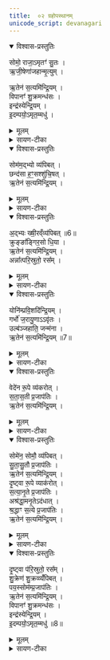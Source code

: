 ```yaml
---
title:  ०२ ग्रहोपस्थानम्
unicode_script: devanagari
---
```



<details open><summary>विश्वास-प्रस्तुतिः</summary>

सोमो॒ राजा॒ऽमृतꣳ॑ सु॒तः ।  
ऋ॒जी॒षेणा॑जहान्मृ॒त्युम् ।  

ऋ॒तेन॑ स॒त्यमि॑न्द्रि॒यम् ।  
विपानꣳ॑ शु॒क्रमन्ध॑सः ।  
इन्द्र॑स्येन्द्रि॒यम् ।  
इ॒दम्पयो॒ऽमृत॒म्मधु॑ ।  
</details>

<details><summary>मूलम्</summary>

सोमो॒ राजा॒ऽमृतꣳ॑ सु॒तः ।  
ऋ॒जी॒षेणा॑जहान्मृ॒त्युम् ।  

ऋ॒तेन॑ स॒त्यमि॑न्द्रि॒यम् ।  
विपानꣳ॑ शु॒क्रमन्ध॑सः ।  
इन्द्र॑स्येन्द्रि॒यम् ।  
इ॒दम्पयो॒ऽमृत॒म्मधु॑ ।  
</details>

<details><summary>सायण-टीका</summary>

(SB) 1प्रथमे ग्रहा उक्ताः । द्वितीये तदुपस्थानमुच्यते । तत्र प्रथमामृचमाह - अयमभिषुतः सोमो राजा स्वयममृतं पीयूषसमानः यथा पीयूषं पिबतोऽपमृत्युर्नास्त्येवं सोमपस्यापि नापमृत्युरित्यर्थः। तत्रायं हेतुः - ऋजीषेण ईदृक्स्थानीयेन नीरसेन मृत्युमजहात् । ऋजीषे ह्यपमृत्युमजहात् । ऋजीषमपमृत्युप्रापकं रसनिस्सरणेन तस्य परित्यागादपमृत्युहेतुः परित्यक्तः । अतोऽयं ऋतेन यज्ञनिष्पादनेन इन्द्रियं इन्द्रियवृद्धिहेतुः तदेतत्सत्यं शपथं करोमीत्यर्थः । अन्धसोऽन्नरसादपि विपानं विशेषेण पानयोग्यं सोमरसरूपममृतम् । अतः शुक्रं शुद्धं योयमिन्द्रस्तस्यापीन्द्रियवृद्धिकारणमिदम् । किंच - इदं द्रव्यं मधु पयो मधुरं क्षीररूपमत एवामृतरूपम् ॥
</details>

<details open><summary>विश्वास-प्रस्तुतिः</summary>

सोम॑म॒द्भ्यो व्य॑पिबत् ।  
छन्द॑सा ह॒ꣳ॒सश्शु॑चि॒षत् ।  
ऋ॒तेन॑ स॒त्यमि॑न्द्रि॒यम् ।  
</details>

<details><summary>मूलम्</summary>

सोम॑म॒द्भ्यो व्य॑पिबत् ।  
छन्द॑सा ह॒ꣳ॒सश्शु॑चि॒षत् ।  
ऋ॒तेन॑ स॒त्यमि॑न्द्रि॒यम् ।  
</details>

<details><summary>सायण-टीका</summary>

2अथ द्वितीयामाह - शुचौ शुद्धप्रदेशे स्वर्गे सीदतीति शुचिषत् हंसः सर्वप्राणिहृदि स्थितो जीवात्मा तद्रूपधारीन्द्रः छन्दसा स्वेच्छया तमिमं सोममद्भ्यः सकाशाद्विभज्यापिबत् । ऋतेन यज्ञद्वारेणेन्द्रियवृद्धिहेतुस्सोमः तदेतत्सत्यम् । तत्र दृष्टान्तः - यथा लोके क्रुङ् क्रौञ्चपक्षी आङ्गिरसः सर्वाङ्गसंबन्धिसारयुक्तः पुष्टशरीर इत्यर्थः । तादृशो धिया स्वबुद्ध्या क्षीरमद्भ्यो विविच्यापिबत् । क्षीरपात्रे स्वमुखे प्रक्षिप्ते सति मुखगताम्लरससंपर्कात्क्षीरांशो जलांशश्चोभौ विविच्येते । तत्र जलभागं परित्यज्य क्षीरभागमेव पिबति । तद्वदयमिन्द्रोपि सोमरसं जलभागाद्विविच्य पिबति । अतो यज्ञद्वारेणेन्द्रियवृद्धिहेतुस्सोमः तदेतत्सत्यम् ।  
</details>

<details open><summary>विश्वास-प्रस्तुतिः</summary>

अ॒द्भ्यः ख्षी॒रव्ँव्य॑पिबत् ॥6॥  
क्रुङ्ङा᳚ङ्गिर॒सो धि॒या ।  
ऋ॒तेन॑ स॒त्यमि॑न्द्रि॒यम् ।  
अन्ना᳚त्परि॒स्रुतो॒ रस᳚म् ।  
</details>

<details><summary>मूलम्</summary>

अ॒द्भ्यः ख्षी॒रव्ँव्य॑पिबत् ॥6॥  
क्रुङ्ङा᳚ङ्गिर॒सो धि॒या ।  
ऋ॒तेन॑ स॒त्यमि॑न्द्रि॒यम् ।  
अन्ना᳚त्परि॒स्रुतो॒ रस᳚म् ।  
</details>

<details><summary>सायण-टीका</summary>

तत्रैवान्यो दृष्टान्त उच्यते - यथा क्षत्रं क्षत्रियजातिः ब्रह्मणा प्रौढेन क्षीराज्यादिना योगात् परितः स्रवतीति परिस्रुदन्नं तस्मादन्नात्संपन्नं रसं पिबति । राजादयो हि भोजनकाले प्रभूते क्षीरे वा व्रीह्याद्यन्नं प्रक्षिप्य तदन्नरसोपेतं क्षीरादिकं पिबति । एवमिन्द्रोऽयमपि सारभूतं रसं पिवति । ऋतेनेति पूर्ववत् ॥

  - +++(अतोऽयं ऋतेन यज्ञनिष्पादनेन इन्द्रियं इन्द्रियवृद्धिहेतुः तदेतत्सत्यं शपथं करोमीत्यर्थः । अन्धसोऽन्नरसादपि विपानं विशेषेण पानयोग्यं सोमरसरूपममृतम् । अतः शुक्रं शुद्धं योयमिन्द्रस्तस्यापीन्द्रियवृद्धिकारणमिदम् । किंच - इदं द्रव्यं मधु पयो मधुरं क्षीररूपमत एवामृतरूपम् ॥)+++
</details>

<details open><summary>विश्वास-प्रस्तुतिः</summary>

योनि॑म्प्रवि॒शदि॑न्द्रि॒यम् ।  
गर्भो॑ ज॒रायु॒णाऽऽवृ॑तः ।  
उल्ब॑ञ्जहाति॒ जन्म॑ना ।  
ऋ॒तेन॑ स॒त्यमि॑न्द्रि॒यम् ॥7॥  
</details>

<details><summary>मूलम्</summary>

योनि॑म्प्रवि॒शदि॑न्द्रि॒यम् ।  
गर्भो॑ ज॒रायु॒णाऽऽवृ॑तः ।  
उल्ब॑ञ्जहाति॒ जन्म॑ना ।  
ऋ॒तेन॑ स॒त्यमि॑न्द्रि॒यम् ॥7॥  
</details>

<details><summary>सायण-टीका</summary>

3अथ तृतीयामाह - यथा लोके स्त्रीयोनिं प्रविशत् पुरुषस्येन्द्रियं रेतो मूत्रं च विभज्य परित्यजति । मूत्रस्य बहिस्त्यागः । रेतसो गर्भाशये त्यागः । तद्रेतःपरिणामो जरायुणा वेष्टितो गर्भो भूत्वा स्वकीयेन जन्मना तदावरणरूपमुल्बं जहाति । एवमिन्द्रोऽप्यसारं परित्यज्यैकस्मिन्नपि पात्रे सारमेव स्वीकरोति । ऋतेनेति पूर्ववत् ।  

  - +++(अतोऽयं ऋतेन यज्ञनिष्पादनेन इन्द्रियं इन्द्रियवृद्धिहेतुः तदेतत्सत्यं शपथं करोमीत्यर्थः । अन्धसोऽन्नरसादपि विपानं विशेषेण पानयोग्यं सोमरसरूपममृतम् । अतः शुक्रं शुद्धं योयमिन्द्रस्तस्यापीन्द्रियवृद्धिकारणमिदम् । किंच - इदं द्रव्यं मधु पयो मधुरं क्षीररूपमत एवामृतरूपम् ॥)+++
</details>

<details open><summary>विश्वास-प्रस्तुतिः</summary>

वेदे॑न रू॒पे व्य॑करोत् ।  
स॒ता॒स॒ती प्र॒जाप॑तिः ।  
ऋ॒तेन॑ स॒त्यमि॑न्द्रि॒यम् ।  
</details>

<details><summary>मूलम्</summary>

वेदे॑न रू॒पे व्य॑करोत् ।  
स॒ता॒स॒ती प्र॒जाप॑तिः ।  
ऋ॒तेन॑ स॒त्यमि॑न्द्रि॒यम् ।  
</details>

<details><summary>सायण-टीका</summary>

यथा प्रजापतिरेकरूपेण वेदेन पर्यालोच्य सतासती पृथिव्यादिसद्रूपं शशविषाणाद्यसद्रूपं च विभज्याकरोत् । तथाऽयमिन्द्रः -सारासारविभागं कृतवान् । ऋतेनेति पूर्ववत् ॥

  - +++(अतोऽयं ऋतेन यज्ञनिष्पादनेन इन्द्रियं इन्द्रियवृद्धिहेतुः तदेतत्सत्यं शपथं करोमीत्यर्थः । अन्धसोऽन्नरसादपि विपानं विशेषेण पानयोग्यं सोमरसरूपममृतम् । अतः शुक्रं शुद्धं योयमिन्द्रस्तस्यापीन्द्रियवृद्धिकारणमिदम् । किंच - इदं द्रव्यं मधु पयो मधुरं क्षीररूपमत एवामृतरूपम् ॥)+++
</details>

<details open><summary>विश्वास-प्रस्तुतिः</summary>

सोमे॑न॒ सोमौ॒ व्य॑पिबत् ।  
सु॒ता॒सु॒तौ प्र॒जाप॑तिः ।  
ऋ॒तेन॑ स॒त्यमि॑न्द्रि॒यम् ।  
दृ॒ष्ट्वा रू॒पे व्याक॑रोत् ।  
स॒त्या॒नृ॒ते प्र॒जाप॑तिः ।  
अश्र॑द्धा॒मनृ॒तेऽद॑धात् ।  
श्र॒द्धाꣳ स॒त्ये प्र॒जाप॑तिः ।  
ऋ॒तेन॑ स॒त्यमि॑न्द्रि॒यम् ।  
</details>

<details><summary>मूलम्</summary>

सोमे॑न॒ सोमौ॒ व्य॑पिबत् ।  
सु॒ता॒सु॒तौ प्र॒जाप॑तिः ।  
ऋ॒तेन॑ स॒त्यमि॑न्द्रि॒यम् ।  
दृ॒ष्ट्वा रू॒पे व्याक॑रोत् ।  
स॒त्या॒नृ॒ते प्र॒जाप॑तिः ।  
अश्र॑द्धा॒मनृ॒तेऽद॑धात् ।  
श्र॒द्धाꣳ स॒त्ये प्र॒जाप॑तिः ।  
ऋ॒तेन॑ स॒त्यमि॑न्द्रि॒यम् ।  
</details>

<details><summary>सायण-टीका</summary>

4अथ चतुर्थीमाह - प्रजापतिरेकरूपेण सोमद्रव्येण युक्तो रसात्मकोऽयं सोमोऽभिषुतो वल्लयात्मकोऽयं सोमो नाभिषुत इति विभज्य तत्र रसात्मकमेवापिवत् । अत्र प्रजापतिशब्देन प्रजापालकत्वादिन्द्रो विवक्षितः । तत्र विभागे दृष्टान्त उच्यते - यथा प्रजापतिः सत्यवदनमनृतवदनं चेत्येवं वचनस्य द्वे रूपे विशेषेण सृष्टवान् । ततोऽनृते प्रजानामश्रद्धामविश्वासं स्थापितवान् । सत्यवचने तु स प्रजापतिर्विश्वासं स्थापितवान् । एवमयमिन्द्रोऽप्यभिषुतमेव पिबति ॥

   +++(अतोऽयं ऋतेन यज्ञनिष्पादनेन इन्द्रियं इन्द्रियवृद्धिहेतुः तदेतत्सत्यं शपथं करोमीत्यर्थः । )+++
</details>

<details open><summary>विश्वास-प्रस्तुतिः</summary>

दृ॒ष्ट्वा प॑रि॒स्रुतो॒ रस᳚म् ।  
शु॒क्रेण॑ शु॒क्रव्व्यँ॑पिबत् ।  
पय॒स्सोम॑म्प्र॒जाप॑तिः ।  
ऋ॒तेन॑ स॒त्यमि॑न्द्रि॒यम् ।  
विपानꣳ॑ शु॒क्रमन्ध॑सः ।  
इन्द्र॑स्येन्द्रि॒यम् ।  
इ॒दम्पयो॒ऽमृत॒म्मधु॑ ॥8॥  
</details>

<details><summary>मूलम्</summary>

दृ॒ष्ट्वा प॑रि॒स्रुतो॒ रस᳚म् ।  
शु॒क्रेण॑ शु॒क्रव्व्यँ॑पिबत् ।  
पय॒स्सोम॑म्प्र॒जाप॑तिः ।  
ऋ॒तेन॑ स॒त्यमि॑न्द्रि॒यम् ।  
विपानꣳ॑ शु॒क्रमन्ध॑सः ।  
इन्द्र॑स्येन्द्रि॒यम् ।  
इ॒दम्पयो॒ऽमृत॒म्मधु॑ ॥8॥  
</details>

<details><summary>सायण-टीका</summary>

5अथ पञ्चमीमाह - प्रजानां पालकोऽयमिन्द्रः परिस्रुत आलवालस्य परितः श्रयणं कुर्वतो द्रव्यस्य रसं दृष्ट्वा तत्र शुक्रेण शुद्धेन द्रव्यान्तरेण सहितं शुद्धद्रव्यान्तरं पयः सोमं च विशेषेणापिबत् । ऋतेनेत्यादिकं प्रथममन्त्रवद्व्याख्येयम् ।  

  -  +++(अतोऽयं ऋतेन यज्ञनिष्पादनेन इन्द्रियं इन्द्रियवृद्धिहेतुः तदेतत्सत्यं शपथं करोमीत्यर्थः । अन्धसोऽन्नरसादपि विपानं विशेषेण पानयोग्यं सोमरसरूपममृतम् । अतः शुक्रं शुद्धं योयमिन्द्रस्तस्यापीन्द्रियवृद्धिकारणमिदम् । किंच - इदं द्रव्यं मधु पयो मधुरं क्षीररूपमत एवामृतरूपम् ॥)+++

तैरेतैः पञ्चभिर्मन्त्रैरुपस्थानं कुर्यात् ॥

इति तैतिरीयब्राह्मणभाष्ये द्वितीयाष्टके षष्ठप्रपाठके द्वितीयोऽनुवाकः ॥  

</details>

